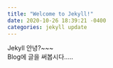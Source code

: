```yaml
---
title: "Welcome to Jekyll!"
date: 2020-10-26 18:39:21 -0400
categories: jekyll update
---
```

Jekyll 안녕?~~~ <br>
Blog에 글을 써봅시다.....
